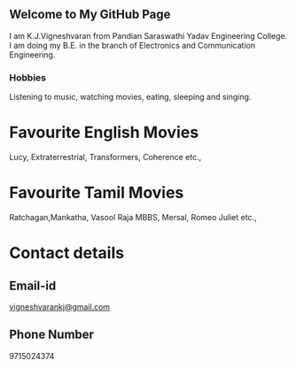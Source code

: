 ## Welcome to My GitHub Page

I am K.J.Vigneshvaran from Pandian Saraswathi Yadav Engineering College. I am doing my B.E. in the branch of Electronics and Communication Engineering.

### Hobbies
Listening to music, watching movies, eating, sleeping and singing.

# Favourite English Movies
Lucy, Extraterrestrial, Transformers, Coherence etc.,

# Favourite Tamil Movies
Ratchagan,Mankatha, Vasool Raja MBBS, Mersal, Romeo Juliet etc.,

# Contact details
## Email-id
vigneshvarankj@gmail.com

## Phone Number
9715024374
